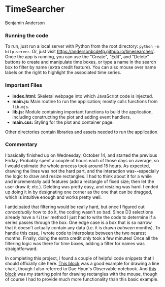 # TimeSearcher
Benjamin Anderson

### Running the code
To run, just run a local server with Python from the root directory: `python -m http.server`. Or, just visit https://andersonbcdefg.github.io/timesearcher/. Once the app is running, you can use the "Create", "Edit", and "Delete" buttons to create and manipulate time boxes, or type a name in the search box to filter by name (extra credit feature). You can also mouse over name labels on the right to highlight the associated time series.

### Important Files
* __index.html:__ Skeletal webpage into which JavaScript code is injected.
* __main.js:__ Main routine to run the application; mostly calls functions from `lib.mjs`.
* __lib.js:__ Module containing important functions to build the application, including constructing the plot and adding event handlers.
* __main.css:__ Styling for the plot and container page.

Other directories contain libraries and assets needed to run the application.

### Commentary
I basically finished up on Wednesday, October 14, and started the previous Friday. Probably spent a couple of hours each of those days on average, so I would estimate the whole process took around 15 hours. As expected, drawing the lines was not the hard part, and the interaction was--especially the logic to draw and resize rectangles. I had to think about it for a while and incrementally add features (add a rectangle of fixed size; then let the user draw it; etc.). Deleting was pretty easy, and resizing was hard. I ended up doing it in by designating one corner as the one that can be dragged, which is intuitive enough and works pretty well. 

I anticipated that filtering would be really hard, but once I figured out _conceptually_ how to do it, the coding wasn't so bad. Since D3 selections already have a `filter` method I just had to write the code to determine if a series passes through the box. One edge case is a box that is so narrow that it doesn't actually contain any data (i.e. it is drawn _between_ months). To handle this case, I wrote code to interpolate between the two nearest months. Finally, doing the extra credit only took a few minutes! Once all the filtering logic was there for time boxes, adding a filter for names was straightforward.

In completing this project, I found a couple of helpful code snippets that I should officially cite here. [This block](https://bl.ocks.org/larsenmtl/e3b8b7c2ca4787f77d78f58d41c3da91) was a good example for drawing a line chart, though I also referred to Dae Hyun's Observable notebook. And [this block](https://bl.ocks.org/michaelwooley/b095fa7ce0e11d771dcb3f035fda1f07) was my starting point for drawing rectangles with the mouse, though of course I had to provide much more functionality than this basic example.



